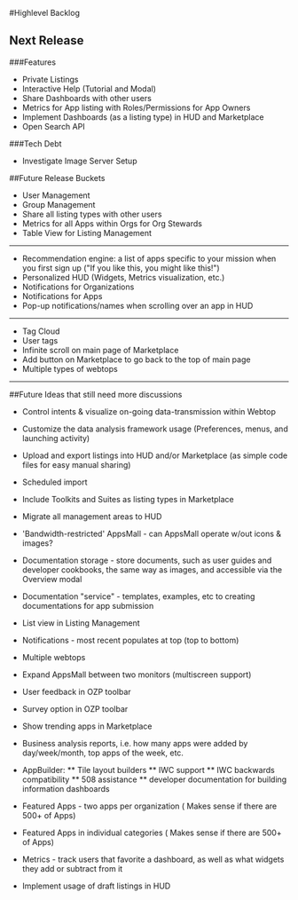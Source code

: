 #Highlevel Backlog
## Next Release
###Features
* Private Listings
* Interactive Help (Tutorial and Modal)
* Share Dashboards with other users
* Metrics for App listing with Roles/Permissions for App Owners
* Implement Dashboards (as a listing type) in HUD and Marketplace
* Open Search API

###Tech Debt
* Investigate Image Server Setup

##Future Release Buckets
* User Management
* Group Management
* Share all listing types with other users
* Metrics for all Apps within Orgs for Org Stewards
* Table View for Listing Management

***

* Recommendation engine: a list of apps specific to your mission when you first sign up ("If you like this, you might like this!")
* Personalized HUD (Widgets, Metrics visualization, etc.)
* Notifications for Organizations
* Notifications for Apps
* Pop-up notifications/names when scrolling over an app in HUD

***

* Tag Cloud
* User tags
* Infinite scroll on main page of Marketplace
* Add button on Marketplace to go back to the top of main page
* Multiple types of webtops

***

##Future Ideas that still need more discussions
* Control intents & visualize on-going data-transmission within Webtop
* Customize the data analysis framework usage (Preferences, menus, and launching activity)
* Upload and export listings into HUD and/or Marketplace (as simple code files for easy manual sharing)
* Scheduled import
* Include Toolkits and Suites as listing types in Marketplace
* Migrate all management areas to HUD
* 'Bandwidth-restricted' AppsMall - can AppsMall operate w/out icons & images?
* Documentation storage - store documents, such as user guides and developer cookbooks, the same way as images, and accessible via the Overview modal
* Documentation "service" - templates, examples, etc to creating documentations for app submission
* List view in Listing Management
* Notifications - most recent populates at top (top to bottom)
* Multiple webtops
* Expand AppsMall between two monitors (multiscreen support)

* User feedback in OZP toolbar
* Survey option in OZP toolbar
* Show trending apps in Marketplace
* Business analysis reports, i.e. how many apps were added by day/week/month, top apps of the week, etc.
* AppBuilder:
** Tile layout builders
** IWC support
** IWC backwards compatibility
** 508 assistance
** developer documentation for building information dashboards
* Featured Apps - two apps per organization ( Makes sense if there are 500+ of Apps)
* Featured Apps in individual categories ( Makes sense if there are 500+ of Apps)
* Metrics - track users that favorite a dashboard, as well as what widgets they add or subtract from it
* Implement usage of draft listings in HUD
